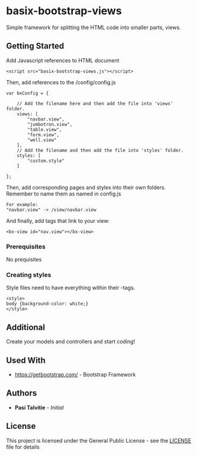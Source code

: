 # basix-bootstrap-views
Simple framework for splitting the HTML code into smaller parts, views.

## Getting Started

Add Javascript references to HTML document

```
<script src="basix-bootstrap-views.js"></script>

```

Then, add references to the /config/config.js

```
var bxConfig = {

	// Add the filename here and then add the file into 'views' folder.
	views: [
		"navbar.view",
		"jumbotron.view",
		"table.view",
		"form.view",
		"well.view"
	],
	// Add the filename and then add the file into 'styles' folder.
	styles: [
		"custom.style"
	]

};

```

Then, add corresponding pages and styles into their own folders. Remember to name them as named in config.js

```
For example:
"navbar.view" -> /view/navbar.view

```
And finally, add tags that link to your view:
```
<bx-view id="nav.view"></bx-view>
```


### Prerequisites

No prequisites

### Creating styles

Style files need to have everything within their <style></style> -tags.

```
<style>
body {background-color: white;}
</style>
```

## Additional

Create your models and controllers and start coding!

## Used With

* https://getbootstrap.com/ - Bootstrap Framework


## Authors

* **Pasi Talvitie** - *Initial*


## License

This project is licensed under the General Public License - see the [LICENSE](LICENSE) file for details
